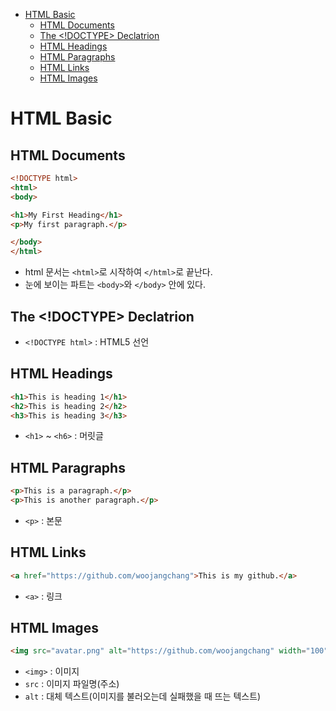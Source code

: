- [HTML Basic](#html-basic)
  * [HTML Documents](#html-documents)
  * [The <!DOCTYPE> Declatrion](#the---doctype--declatrion)
  * [HTML Headings](#html-headings)
  * [HTML Paragraphs](#html-paragraphs)
  * [HTML Links](#html-links)
  * [HTML Images](#html-images)

# HTML Basic

## HTML Documents

```html
<!DOCTYPE html>
<html>
<body>

<h1>My First Heading</h1>
<p>My first paragraph.</p>

</body>
</html>
```

- html 문서는 `<html>`로 시작하여 `</html>`로 끝난다.
- 눈에 보이는 파트는 `<body>`와 `</body>` 안에 있다.

## The <!DOCTYPE> Declatrion

- `<!DOCTYPE html>` : HTML5 선언

## HTML Headings

```html
<h1>This is heading 1</h1>
<h2>This is heading 2</h2>
<h3>This is heading 3</h3>
```

- `<h1>` ~ `<h6>` : 머릿글

## HTML Paragraphs

```html
<p>This is a paragraph.</p>
<p>This is another paragraph.</p>
```

- `<p>` : 본문

## HTML Links

```html
<a href="https://github.com/woojangchang">This is my github.</a>
```

- `<a>` : 링크

## HTML Images

```html
<img src="avatar.png" alt="https://github.com/woojangchang" width="100" height="100">
```

- `<img>` : 이미지
- `src` : 이미지 파일명(주소)
- `alt` : 대체 텍스트(이미지를 불러오는데 실패했을 때 뜨는 텍스트)


